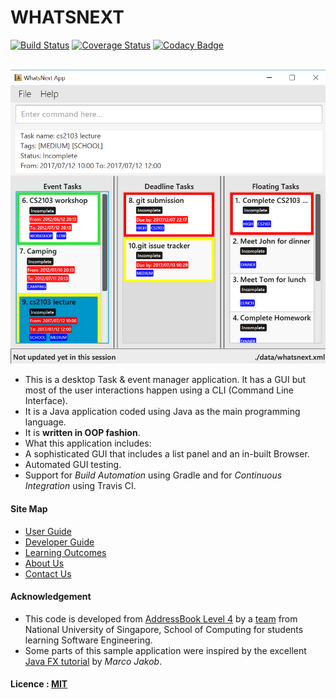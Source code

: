 # WHATSNEXT

[![Build Status](https://travis-ci.org/CS2103JUN2017-T4/main.svg?branch=master)](https://travis-ci.org/CS2103JUN2017-T4/main)
[![Coverage Status](https://coveralls.io/repos/github/CS2103JUN2017-T4/main/badge.svg?branch=master)](https://coveralls.io/github/CS2103JUN2017-T4/main?branch=master)
[![Codacy Badge](https://api.codacy.com/project/badge/Grade/293bb6c5af064a5f851765c0f9d2d3b4)](https://www.codacy.com/app/luishengjie/main/dashboard)

<br>
<img src="docs/images/Ui.png" width="600"><br>


* This is a desktop Task & event manager application. It has a GUI but most of the user interactions happen using a CLI (Command Line Interface).
* It is a Java application coded using Java as the main programming language.
* It is **written in OOP fashion**.
* What this application includes:
* A sophisticated GUI that includes a list panel and an in-built Browser.
* Automated GUI testing.
* Support for *Build Automation* using Gradle and for
*Continuous Integration* using Travis CI.

#### Site Map
* [User Guide](docs/UserGuide.md)
* [Developer Guide](docs/DeveloperGuide.md)
* [Learning Outcomes](docs/LearningOutcomes.adoc)
* [About Us](docs/AboutUs.md)
* [Contact Us](docs/ContactUs.md)

#### Acknowledgement

* This code is developed from [AddressBook Level 4](https://github.com/se-edu/addressbook-level4) by a [team](https://github.com/se-edu) from National University of Singapore, School of Computing for students learning Software Engineering.
* Some parts of this sample application were inspired by the excellent [Java FX tutorial](http://code.makery.ch/library/javafx-8-tutorial/) by *Marco Jakob*.
#### Licence : [MIT](LICENSE)